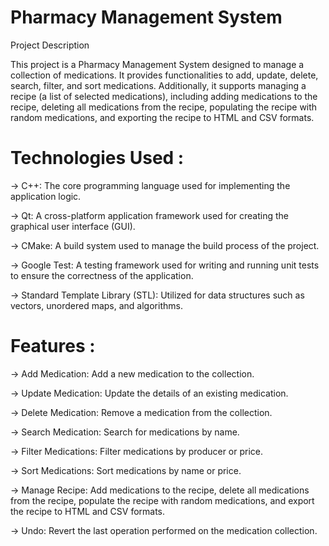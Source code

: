 # Pharmacy Management System

Project Description

This project is a Pharmacy Management System designed to manage a collection of medications. It provides functionalities to add, update, delete, search, filter, and sort medications. Additionally, it supports managing a recipe (a list of selected medications), including adding medications to the recipe, deleting all medications from the recipe, populating the recipe with random medications, and exporting the recipe to HTML and CSV formats. 

# Technologies Used : 

-> C++: The core programming language used for implementing the application logic.

-> Qt: A cross-platform application framework used for creating the graphical user interface (GUI).

-> CMake: A build system used to manage the build process of the project.

-> Google Test: A testing framework used for writing and running unit tests to ensure the correctness of the application.

-> Standard Template Library (STL): Utilized for data structures such as vectors, unordered maps, and algorithms.

# Features : 

-> Add Medication: Add a new medication to the collection.

-> Update Medication: Update the details of an existing medication.

-> Delete Medication: Remove a medication from the collection.

-> Search Medication: Search for medications by name.

-> Filter Medications: Filter medications by producer or price.

-> Sort Medications: Sort medications by name or price.

-> Manage Recipe: Add medications to the recipe, delete all medications from the recipe, populate the recipe with random medications, and export the recipe to HTML and CSV formats.

-> Undo: Revert the last operation performed on the medication collection.

